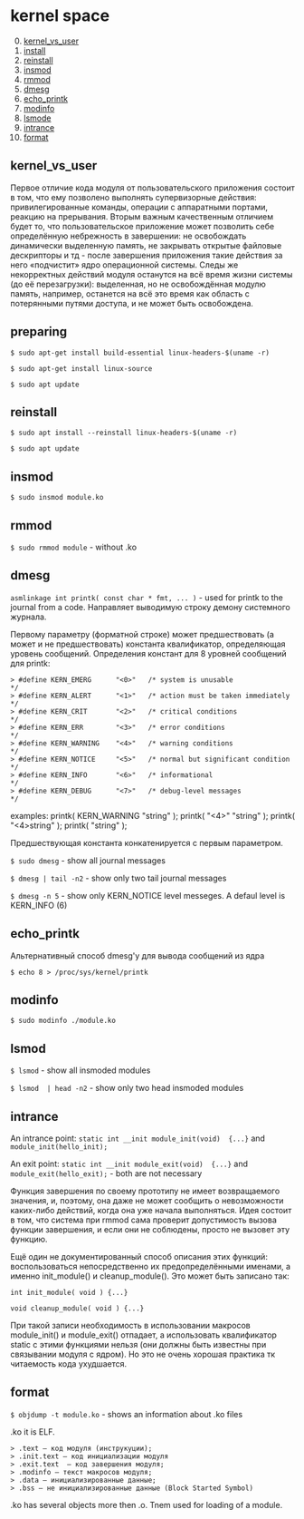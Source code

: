 # kernel space

0.  [kernel_vs_user](#kernel_vs_user)
1.  [install](#install)
2.  [reinstall](#reinstall)
3.  [insmod](#insmod)
4.  [rmmod](#rmmod)
5.  [dmesg](#dmesg)
6.  [echo_printk](#echo_printk)
7.  [modinfo](#modinfo)
8.  [lsmode](#lsmod)
9.  [intrance](#intrance)
10. [format](#format)

## kernel_vs_user

Первое отличие кода модуля от пользовательского приложения состоит в том, что ему позволено выполнять супервизорные действия: привилегированные команды, операции с аппаратными портами, реакцию на прерывания. Вторым важным качественным отличием будет то, что пользовательское приложение может позволить себе определённую небрежность в завершении: не освобождать динамически выделенную память, не закрывать открытые файловые дескрипторы и тд - после завершения приложения такие действия за него «подчистит» ядро операционной системы. Следы же некорректных действий модуля останутся на всё время жизни системы (до её перезагрузки): выделенная, но не освобождённая модулю память, например, останется на всё это время как область с потерянными путями доступа, и не может быть освобождена. 

## preparing

`$ sudo apt-get install build-essential linux-headers-$(uname -r)`

`$ sudo apt-get install linux-source`

`$ sudo apt update`

## reinstall

`$ sudo apt install --reinstall linux-headers-$(uname -r)`

`$ sudo apt update`

## insmod

`$ sudo insmod module.ko`

## rmmod

`$ sudo rmmod module` - without .ko

## dmesg

`asmlinkage int printk( const char * fmt, ... )` - used for printk to the journal from a code. Направляет выводимую строку демону системного журнала.

Первому параметру (форматной строке) может предшествовать (а может и не предшествовать) константа квалификатор, определяющая уровень сообщений. Определения констант для 8 уровней сообщений для printk:

    > #define KERN_EMERG      "<0>"   /* system is unusable                   */
    > #define KERN_ALERT      "<1>"   /* action must be taken immediately     */
    > #define KERN_CRIT       "<2>"   /* critical conditions                  */
    > #define KERN_ERR        "<3>"   /* error conditions                     */
    > #define KERN_WARNING    "<4>"   /* warning conditions                   */
    > #define KERN_NOTICE     "<5>"   /* normal but significant condition     */
    > #define KERN_INFO       "<6>"   /* informational                        */
    > #define KERN_DEBUG      "<7>"   /* debug-level messages                 */

examples:
     printk( KERN_WARNING "string" );
     printk( "<4>" "string" );
     printk( "<4>string" );
     printk( "string" );

Предшествующая константа конкатенируется с первым параметром.

`$ sudo dmesg` - show all journal messages

`$ dmesg | tail -n2` - show only two tail journal messages

`$ dmesg -n 5` - show only KERN_NOTICE level messeges. A defaul level is KERN_INFO (6)

## echo_printk

Альтернативный способ dmesg'у для вывода сообщений из ядра

`$ echo 8 > /proc/sys/kernel/printk`

## modinfo

`$ sudo modinfo ./module.ko` 

## lsmod

`$ lsmod` - show all insmoded modules

`$ lsmod  | head -n2` - show only two head insmoded modules

## intrance

An intrance point: `static int __init module_init(void)  {...}` and `module_init(hello_init);`

An exit point: `static int __init module_exit(void)  {...}` and `module_exit(hello_exit);` - both are not necessary 

Функция завершения по своему прототипу не имеет возвращаемого значения, и, поэтому, она даже не может сообщить о невозможности каких-либо действий, когда она уже начала выполняться. Идея состоит в том, что система при rmmod сама проверит допустимость вызова функции завершения, и если они не соблюдены, просто не вызовет эту функцию.

Ещё один не документированный способ описания этих функций: воспользоваться непосредственно их предопределёнными именами, а именно init_module() и cleanup_module(). Это может быть записано так:

`int init_module( void ) {...} `

`void cleanup_module( void ) {...}`

При такой записи необходимость в использовании макросов module_init() и module_exit() отпадает, а использовать квалификатор static с этими функциями нельзя (они должны быть известны при связывании модуля с ядром). Но это не очень хорошая практика тк читаемость кода ухудшается.

## format

`$ objdump -t module.ko` - shows an information about .ko files

.ko it is ELF. 

    > .text — код модуля (инструкуции);
    > .init.text — код инициализации модуля
    > .exit.text  — код завершения модуля; 
    > .modinfo — текст макросов модуля;
    > .data — инициализированные данные;
    > .bss — не инициализированные данные (Block Started Symbol)

.ko has several objects more then .o. Tnem used for loading of a module.